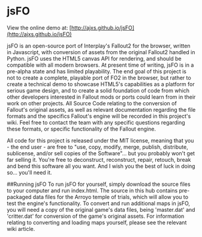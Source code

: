 # jsFO

View the online demo at: [http://ajxs.github.io/jsFO](http://ajxs.github.io/jsFO)

jsFO is an open-source port of Interplay's Fallout2 for the browser, written in Javascript, with conversion of assets from the original Fallout2 handled in Python.
jsFO uses the HTML5 canvas API for rendering, and should be compatible with all modern browsers.
At present time of writing, jsFO is in a pre-alpha state and has limited playability. 
The end goal of this project is not to create a complete, playable port of FO2 in the browser, but rather to create a technical demo to showcase HTML5's capabilities as a platform for serious game design, and to create a solid foundation of code from which other developers interested in Fallout mods or ports could learn from in their work on other projects. 
All Source Code relating to the conversion of Fallout's original assets, as well as relevant documentation regarding the file formats and the specifics Fallout's engine will be recorded in this project's wiki. Feel free to contact the team with any specific questions regarding these formats, or specific functionality of the Fallout engine. 

All code for this project is released under the MIT license, meaning that you - the end user - are free to "use, copy, modify, merge, publish, distribute, sublicense, and/or sell copies of the Software"... but you probably won't get far selling it. You're free to deconstruct, reconstruct, repair, retouch, break and bend this software all you want. And I wish you the best of luck in doing so... you'll need it.

##Running jsFO
To run jsFO for yourself, simply download the source files to your computer and run index.html.
The source in this hub contains pre-packaged data files for the Arroyo temple of trials, which will allow you to test the engine's functionality. To convert and run additional maps in jsFO, you will need a copy of the original game's data files, being 'master.dat' and 'critter.dat' for conversion of the game's original assets.
For information relating to converting and loading maps yourself, please see the relevant wiki article.
